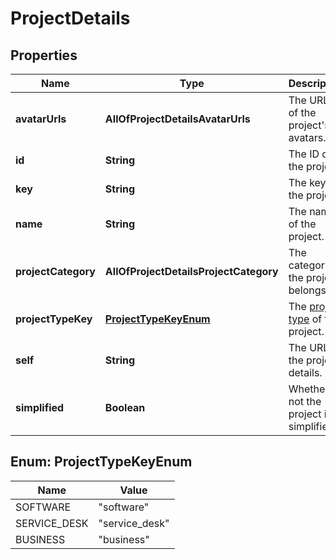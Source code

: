 # ProjectDetails

## Properties
Name | Type | Description | Notes
------------ | ------------- | ------------- | -------------
**avatarUrls** | **AllOfProjectDetailsAvatarUrls** | The URLs of the project&#x27;s avatars. |  [optional]
**id** | **String** | The ID of the project. |  [optional]
**key** | **String** | The key of the project. |  [optional]
**name** | **String** | The name of the project. |  [optional]
**projectCategory** | **AllOfProjectDetailsProjectCategory** | The category the project belongs to. |  [optional]
**projectTypeKey** | [**ProjectTypeKeyEnum**](#ProjectTypeKeyEnum) | The [project type](https://confluence.atlassian.com/x/GwiiLQ#Jiraapplicationsoverview-Productfeaturesandprojecttypes) of the project. |  [optional]
**self** | **String** | The URL of the project details. |  [optional]
**simplified** | **Boolean** | Whether or not the project is simplified. |  [optional]

<a name="ProjectTypeKeyEnum"></a>
## Enum: ProjectTypeKeyEnum
Name | Value
---- | -----
SOFTWARE | &quot;software&quot;
SERVICE_DESK | &quot;service_desk&quot;
BUSINESS | &quot;business&quot;
